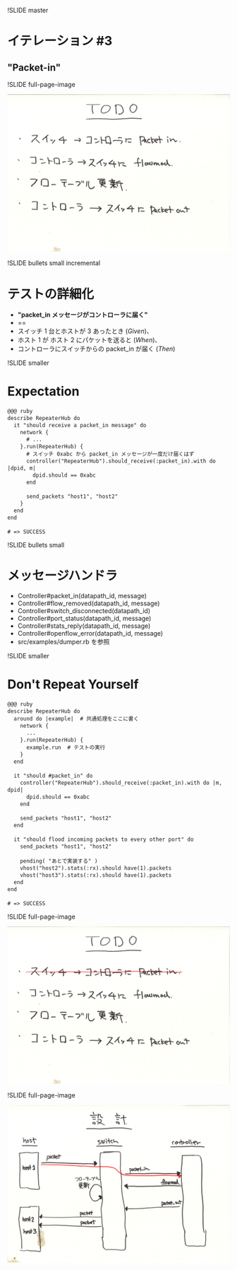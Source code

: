 !SLIDE master
# イテレーション #3 #############################################################
## "Packet-in"


!SLIDE full-page-image

![TODO](todo.jpg "TODO")


!SLIDE bullets small incremental
# テストの詳細化 ################################################################

* <b>"packet_in メッセージがコントローラに届く"</b>
* ==
* スイッチ 1 台とホストが 3 あったとき (<i>Given</i>)、
* ホスト 1 が ホスト 2 にパケットを送ると (<i>When</i>)、
* コントローラにスイッチからの packet_in が届く (<i>Then</i>)


!SLIDE smaller
# Expectation ##################################################################

	@@@ ruby
	describe RepeaterHub do
	  it "should receive a packet_in message" do
	    network {
	      # ...
	    }.run(RepeaterHub) {
	      # スイッチ 0xabc から packet_in メッセージが一度だけ届くはず
	      controller("RepeaterHub").should_receive(:packet_in).with do |dpid, m|
	        dpid.should == 0xabc
	      end

	      send_packets "host1", "host2"
	    }
	  end
	end
	
	# => SUCCESS


!SLIDE bullets small
# メッセージハンドラ ############################################################

* Controller#packet_in(datapath_id, message)
* Controller#flow_removed(datapath_id, message)
* Controller#switch_disconnected(datapath_id)
* Controller#port_status(datapath_id, message)
* Controller#stats_reply(datapath_id, message)
* Controller#openflow_error(datapath_id, message)
* src/examples/dumper.rb を参照


!SLIDE smaller
# Don't Repeat Yourself ########################################################

	@@@ ruby
	describe RepeaterHub do
	  around do |example|  # 共通処理をここに書く
	    network {
	      ...
	    }.run(RepeaterHub) {
	      example.run  # テストの実行
	    }
	  end
	
	  it "should #packet_in" do
	    controller("RepeaterHub").should_receive(:packet_in).with do |m, dpid|
	      dpid.should == 0xabc
	    end
	
	    send_packets "host1", "host2"
	  end
	
	  it "should flood incoming packets to every other port" do
	    send_packets "host1", "host2"
	
	    pending( "あとで実装する" )
	    vhost("host2").stats(:rx).should have(1).packets
	    vhost("host3").stats(:rx).should have(1).packets
	  end
	end
		
	# => SUCCESS


!SLIDE full-page-image

![TODO](todo1.jpg "TODO")


!SLIDE full-page-image

![シーケンス図](sequence.jpg "シーケンス図")
